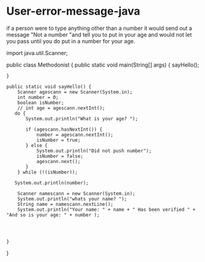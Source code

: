 # User-error-message-java
if a person were to type anything other than a number it would send out a message "Not a number "and tell you to put in your age and would not let you pass until you do put in a number for your age.

import java.util.Scanner;

public class Methodonist {
    public static void main(String[] args) {
      sayHello();

    }

    public static void sayHello() {
        Scanner agescann = new Scanner(System.in);
        int number = 0;
        boolean isNumber;
        // int age = agescann.nextInt();
       do {
           System.out.println("What is your age? ");

           if (agescann.hasNextInt()) {
               number = agescann.nextInt();
               isNumber = true;
           } else {
               System.out.println("Did not push number");
               isNumber = false;
               agescann.next();
           }
        } while (!(isNumber));

       System.out.println(number);

        Scanner namescann = new Scanner(System.in);
        System.out.println("whats your name? ");
        String name = namescann.nextLine();
        System.out.println("Your name: " + name + " Has been verified " + "And so is your age: " + number );




    }
}

